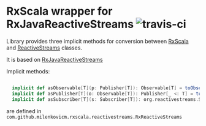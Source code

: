 # RxScala wrapper for RxJavaReactiveStreams ![travis-ci](https://travis-ci.org/milenkovicm/RxScalaReactiveStreams.svg)


Library provides three implicit methods for conversion between [RxScala](https://github.com/ReactiveX/RxScala) 
and [ReactiveStreams](http://www.reactive-streams.org/) classes. 

It is based on [RxJavaReactiveStreams](https://github.com/ReactiveX/RxJavaReactiveStreams) 

Implicit methods:

```scala

  implicit def asObservable[T](p: Publisher[T]): Observable[T] = toObservable(p)
  implicit def asPublisher[T](o: Observable[T]): Publisher[_ <: T] = toPublisher(o)
  implicit def asSubscriber[T](s: Subscriber[T]): org.reactivestreams.Subscriber[_ >: T] = toSubscriber(s)
```

are defined in `com.github.milenkovicm.rxscala.reactivestreams.RxReactiveStreams`